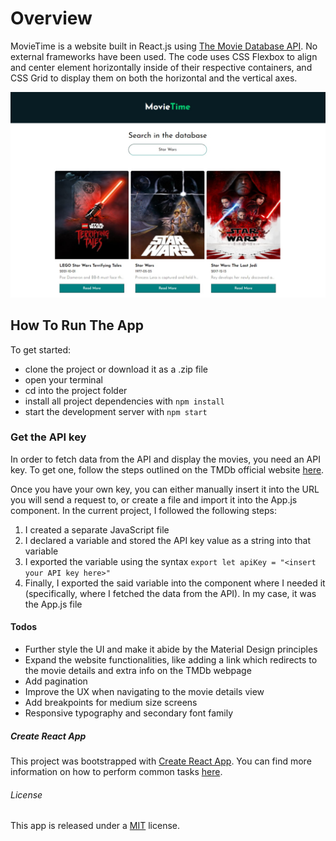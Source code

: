 # Overview

MovieTime is a website built in React.js using [The Movie Database API](https://www.themoviedb.org/documentation/api).
No external frameworks have been used. The code uses CSS Flexbox to align and center element horizontally inside of their respective containers, and CSS Grid to display them on both the horizontal and the vertical axes.

![Mobile view screenshot](https://github.com/DownTheMatrix/movie-time/blob/master/Screenshot.jpg?raw=true)

## How To Run The App

To get started:

- clone the project or download it as a .zip file
- open your terminal
- cd into the project folder
- install all project dependencies with `npm install`
- start the development server with `npm start`

### Get the API key

In order to fetch data from the API and display the movies, you need an API key. To get one, follow the steps outlined on the TMDb official website [here](https://developers.themoviedb.org/3/getting-started/introduction).

Once you have your own key, you can either manually insert it into the URL you will send a request to, or create a file and import it into the App.js component. In the current project, I followed the following steps:

1. I created a separate JavaScript file
2. I declared a variable and stored the API key value as a string into that variable
3. I exported the variable using the syntax `export let apiKey = "<insert your API key here>"`
4. Finally, I exported the said variable into the component where I needed it (specifically, where I fetched the data from the API). In my case, it was the App.js file

#### Todos

- Further style the UI and make it abide by the Material Design principles
- Expand the website functionalities, like adding a link which redirects to the movie details and extra info on the TMDb webpage
- Add pagination
- Improve the UX when navigating to the movie details view
- Add breakpoints for medium size screens
- Responsive typography and secondary font family

##### Create React App

This project was bootstrapped with [Create React App](https://github.com/facebook/create-react-app). You can find more information on how to perform common tasks [here](https://github.com/facebook/create-react-app/blob/master/packages/react-scripts/template/README.md).

###### License

This app is released under a [MIT](https://opensource.org/licenses/MIT) license.
